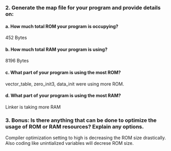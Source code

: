 ### 2. Generate the map file for your program and provide details on:
#### a. How much total ROM your program is occupying?
452 Bytes
#### b. How much total RAM your program is using?
8196 Bytes
#### c. What part of your program is using the most ROM?
vector_table, zero_init3, data_init were using more ROM.
#### d. What part of your program is using the most RAM?
Linker is taking more RAM

### 3. Bonus: Is there anything that can be done to optimize the usage of ROM or RAM resources? Explain any options.

Compiler optimization setting to high is decreasing the ROM size drastically. Also coding like unintialized variables will decrese ROM size.
